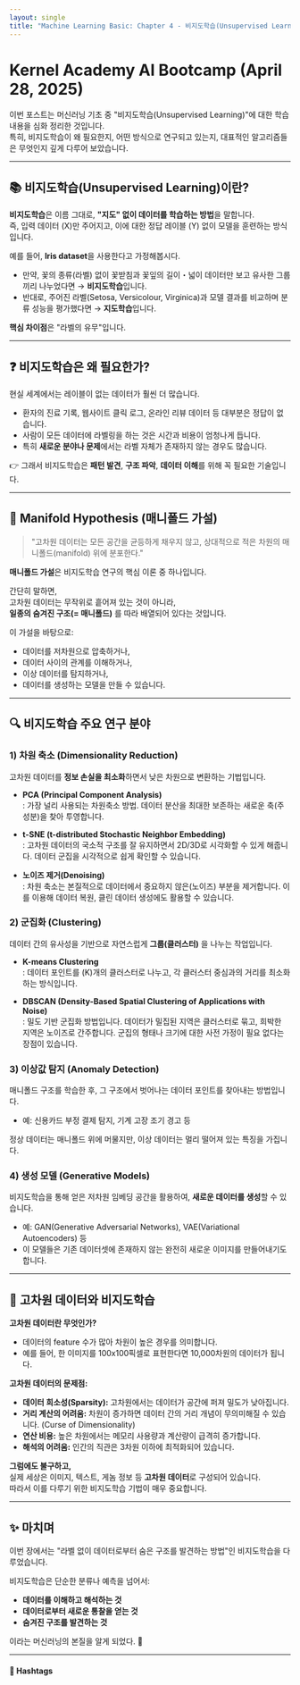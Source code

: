 ```yaml
---
layout: single
title: "Machine Learning Basic: Chapter 4 - 비지도학습(Unsupervised Learning) 심화 정리 🌱"
---
```


# Kernel Academy AI Bootcamp (April 28, 2025)

이번 포스트는 머신러닝 기초 중 "비지도학습(Unsupervised Learning)"에 대한 학습 내용을 심화 정리한 것입니다.  
특히, 비지도학습이 왜 필요한지, 어떤 방식으로 연구되고 있는지, 대표적인 알고리즘들은 무엇인지 깊게 다루어 보았습니다.

---

## 📚 비지도학습(Unsupervised Learning)이란?

**비지도학습**은 이름 그대로, **"지도" 없이 데이터를 학습하는 방법**을 말합니다.  
즉, 입력 데이터 \(X\)만 주어지고, 이에 대한 정답 레이블 \(Y\) 없이 모델을 훈련하는 방식입니다.

예를 들어, **Iris dataset**을 사용한다고 가정해봅시다.

- 만약, 꽃의 종류(라벨) 없이 꽃받침과 꽃잎의 길이・넓이 데이터만 보고 유사한 그룹끼리 나누었다면 → **비지도학습**입니다.
- 반대로, 주어진 라벨(Setosa, Versicolour, Virginica)과 모델 결과를 비교하며 분류 성능을 평가했다면 → **지도학습**입니다.

**핵심 차이점**은 "라벨의 유무"입니다.

---

## ❓ 비지도학습은 왜 필요한가?

현실 세계에서는 레이블이 없는 데이터가 훨씬 더 많습니다.

- 환자의 진료 기록, 웹사이트 클릭 로그, 온라인 리뷰 데이터 등 대부분은 정답이 없습니다.
- 사람이 모든 데이터에 라벨링을 하는 것은 시간과 비용이 엄청나게 듭니다.
- 특히 **새로운 분야나 문제**에서는 라벨 자체가 존재하지 않는 경우도 많습니다.

👉 그래서 비지도학습은 **패턴 발견**, **구조 파악**, **데이터 이해**를 위해 꼭 필요한 기술입니다.

---

## 🌌 Manifold Hypothesis (매니폴드 가설)

> "고차원 데이터는 모든 공간을 균등하게 채우지 않고, 상대적으로 적은 차원의 매니폴드(manifold) 위에 분포한다."

**매니폴드 가설**은 비지도학습 연구의 핵심 이론 중 하나입니다.

간단히 말하면,  
고차원 데이터는 무작위로 흩어져 있는 것이 아니라,  
**일종의 숨겨진 구조(= 매니폴드)** 를 따라 배열되어 있다는 것입니다.

이 가설을 바탕으로:

- 데이터를 저차원으로 압축하거나,
- 데이터 사이의 관계를 이해하거나,
- 이상 데이터를 탐지하거나,
- 데이터를 생성하는 모델을 만들 수 있습니다.

---

## 🔍 비지도학습 주요 연구 분야

### 1) 차원 축소 (Dimensionality Reduction)

고차원 데이터를 **정보 손실을 최소화**하면서 낮은 차원으로 변환하는 기법입니다.

- **PCA (Principal Component Analysis)**  
  : 가장 널리 사용되는 차원축소 방법. 데이터 분산을 최대한 보존하는 새로운 축(주성분)을 찾아 투영합니다.

- **t-SNE (t-distributed Stochastic Neighbor Embedding)**  
  : 고차원 데이터의 국소적 구조를 잘 유지하면서 2D/3D로 시각화할 수 있게 해줍니다. 데이터 군집을 시각적으로 쉽게 확인할 수 있습니다.

- **노이즈 제거(Denoising)**  
  : 차원 축소는 본질적으로 데이터에서 중요하지 않은(노이즈) 부분을 제거합니다. 이를 이용해 데이터 복원, 클린 데이터 생성에도 활용할 수 있습니다.

### 2) 군집화 (Clustering)

데이터 간의 유사성을 기반으로 자연스럽게 **그룹(클러스터)** 을 나누는 작업입니다.

- **K-means Clustering**  
  : 데이터 포인트를 \(K\)개의 클러스터로 나누고, 각 클러스터 중심과의 거리를 최소화하는 방식입니다.
  
- **DBSCAN (Density-Based Spatial Clustering of Applications with Noise)**  
  : 밀도 기반 군집화 방법입니다. 데이터가 밀집된 지역은 클러스터로 묶고, 희박한 지역은 노이즈로 간주합니다. 군집의 형태나 크기에 대한 사전 가정이 필요 없다는 장점이 있습니다.

### 3) 이상값 탐지 (Anomaly Detection)

매니폴드 구조를 학습한 후, 그 구조에서 벗어나는 데이터 포인트를 찾아내는 방법입니다.

- 예: 신용카드 부정 결제 탐지, 기계 고장 조기 경고 등

정상 데이터는 매니폴드 위에 머물지만, 이상 데이터는 멀리 떨어져 있는 특징을 가집니다.

### 4) 생성 모델 (Generative Models)

비지도학습을 통해 얻은 저차원 임베딩 공간을 활용하여, **새로운 데이터를 생성**할 수 있습니다.

- 예: GAN(Generative Adversarial Networks), VAE(Variational Autoencoders) 등
- 이 모델들은 기존 데이터셋에 존재하지 않는 완전히 새로운 이미지를 만들어내기도 합니다.

---

## 🧩 고차원 데이터와 비지도학습

**고차원 데이터란 무엇인가?**

- 데이터의 feature 수가 많아 차원이 높은 경우를 의미합니다.
- 예를 들어, 한 이미지를 100x100픽셀로 표현한다면 10,000차원의 데이터가 됩니다.

**고차원 데이터의 문제점:**

- **데이터 희소성(Sparsity):** 고차원에서는 데이터가 공간에 퍼져 밀도가 낮아집니다.
- **거리 계산의 어려움:** 차원이 증가하면 데이터 간의 거리 개념이 무의미해질 수 있습니다. (Curse of Dimensionality)
- **연산 비용:** 높은 차원에서는 메모리 사용량과 계산량이 급격히 증가합니다.
- **해석의 어려움:** 인간의 직관은 3차원 이하에 최적화되어 있습니다.

**그럼에도 불구하고,**  
실제 세상은 이미지, 텍스트, 게놈 정보 등 **고차원 데이터**로 구성되어 있습니다.  
따라서 이를 다루기 위한 비지도학습 기법이 매우 중요합니다.

---

## ✨ 마치며

이번 장에서는 "라벨 없이 데이터로부터 숨은 구조를 발견하는 방법"인 비지도학습을 다루었습니다.

비지도학습은 단순한 분류나 예측을 넘어서:

- **데이터를 이해하고 해석하는 것**
- **데이터로부터 새로운 통찰을 얻는 것**
- **숨겨진 구조를 발견하는 것**

이라는 머신러닝의 본질을 알게 되었다. 🚀

---

#### 🔖 Hashtags  


